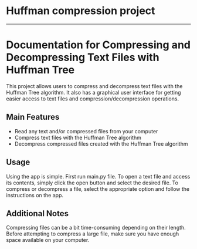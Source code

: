 # Huffman compression project
---

Documentation for Compressing and Decompressing Text Files with Huffman Tree
============================================================================

This project allows users to compress and decompress text files with the Huffman Tree algorithm. It also has a graphical user interface for getting easier access to text files and compression/decompression operations.

Main Features
-------------

*   Read any text and/or compressed files from your computer
*   Compress text files with the Huffman Tree algorithm
*   Decompress compressed files created with the Huffman Tree algorithm

Usage
-----

Using the app is simple. First run main.py file. To open a text file and access its contents, simply click the open button and select the desired file. To compress or decompress a file, select the appropriate option and follow the instructions on the app.

Additional Notes
----------------

Compressing files can be a bit time-consuming depending on their length. Before attempting to compress a large file, make sure you have enough space available on your computer.
